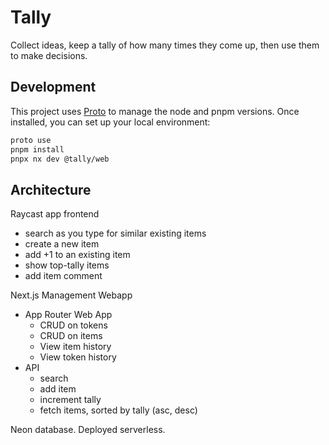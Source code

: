 # Tally

Collect ideas, keep a tally of how many times they come up, then use them to
make decisions.

## Development

This project uses [Proto](https://moonrepo.dev/docs/proto/install) to manage
the node and pnpm versions. Once installed, you can set up your local
environment:

```sh
proto use
pnpm install
pnpx nx dev @tally/web
```

## Architecture

Raycast app frontend

* search as you type for similar existing items
* create a new item
* add +1 to an existing item
* show top-tally items
* add item comment

Next.js Management Webapp

* App Router Web App
  * CRUD on tokens
  * CRUD on items
  * View item history
  * View token history
* API
  * search
  * add item
  * increment tally
  * fetch items, sorted by tally (asc, desc)

Neon database. Deployed serverless.
